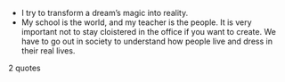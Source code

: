  - I try to transform a dream’s magic into reality.
 - My school is the world, and my teacher is the people. It is very important not to stay cloistered in the office if you want to create. We have to go out in society to understand how people live and dress in their real lives.

2 quotes